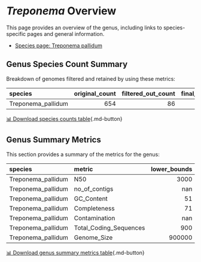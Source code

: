# *Treponema* Overview
This page provides an overview of the genus, including links to species-specific pages and general information.

- [Species page: Treponema pallidum](Treponema_pallidum/index.md)
## Genus Species Count Summary
Breakdown of genomes filtered and retained by using these metrics:

| species            |   original_count |   filtered_out_count |   final_count |
|:-------------------|-----------------:|---------------------:|--------------:|
| Treponema_pallidum |              654 |                   86 |           568 |


[📊 Download species counts table](species_counts.csv){.md-button}
## Genus Summary Metrics
This section provides a summary of the metrics for the genus:

| species            | metric                 |   lower_bounds |   upper_bounds |
|:-------------------|:-----------------------|---------------:|---------------:|
| Treponema_pallidum | N50                    |           3000 |      nan       |
| Treponema_pallidum | no_of_contigs          |            nan |      690       |
| Treponema_pallidum | GC_Content             |             51 |       53       |
| Treponema_pallidum | Completeness           |             71 |      nan       |
| Treponema_pallidum | Contamination          |            nan |        3       |
| Treponema_pallidum | Total_Coding_Sequences |            900 |     1600       |
| Treponema_pallidum | Genome_Size            |         900000 |        1.5e+06 |


[📊 Download genus summary metrics table](genus_summary_metrics.csv){.md-button}
